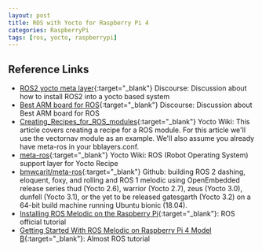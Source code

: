 ```yaml
---
layout: post
title: ROS with Yocto for Raspberry Pi 4
categories: RaspberryPi
tags: [ros, yocto, raspberrypi]
---
```


## Reference Links

- [ROS2 yocto meta layer](<https://discourse.ros.org/t/ros2-yocto-meta-layer/9643>){:target="_blank"} Discourse: Discussion about how to install ROS2 into a yocto based system
- [Best ARM board for ROS](<https://discourse.ros.org/t/best-arm-board-for-ros/152>){:target="_blank"} Discourse: Discussion about Best ARM board for ROS
- [Creating_Recipes_for_ROS_modules](<https://wiki.yoctoproject.org/wiki/TipsAndTricks/Creating_Recipes_for_ROS_modules>){:target="_blank"} Yocto Wiki: This article covers creating a recipe for a ROS module. For this article we'll use the vectornav module as an example. We'll also assume you already have meta-ros in your bblayers.conf.
- [meta-ros](<https://layers.openembedded.org/layerindex/branch/master/layer/meta-ros/>){:target="_blank"} Yocto Wiki: ROS (Robot Operating System) support layer for Yocto Recipe
- [bmwcarit/meta-ros](<https://github.com/ros/meta-ros>){:target="_blank"} Github: building ROS 2 dashing, eloquent, foxy, and rolling and ROS 1 melodic using OpenEmbedded release series thud (Yocto 2.6), warrior (Yocto 2.7), zeus (Yocto 3.0), dunfell (Yocto 3.1), or the yet to be released gatesgarth (Yocto 3.2) on a 64-bit build machine running Ubuntu bionic (18.04).
- [Installing ROS Melodic on the Raspberry Pi](<http://wiki.ros.org/ROSberryPi/Installing%20ROS%20Melodic%20on%20the%20Raspberry%20Pi>){:target="_blank"}: ROS official tutorial
- [Getting Started With ROS Melodic on Raspberry Pi 4 Model B](<https://www.instructables.com/Getting-Started-With-ROS-Melodic-on-Raspberry-Pi-4/>){:target="_blank"}: Almost ROS tutorial
